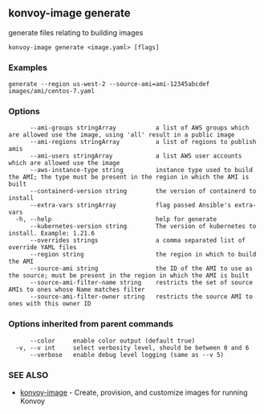 ## konvoy-image generate

generate files relating to building images

```
konvoy-image generate <image.yaml> [flags]
```

### Examples

```
generate --region us-west-2 --source-ami=ami-12345abcdef images/ami/centos-7.yaml
```

### Options

```
      --ami-groups stringArray           a list of AWS groups which are allowed use the image, using 'all' result in a public image
      --ami-regions stringArray          a list of regions to publish amis
      --ami-users stringArray            a list AWS user accounts which are allowed use the image
      --aws-instance-type string         instance type used to build the AMI; the type must be present in the region in which the AMI is built
      --containerd-version string        the version of containerd to install
      --extra-vars stringArray           flag passed Ansible's extra-vars
  -h, --help                             help for generate
      --kubernetes-version string        The version of kubernetes to install. Example: 1.21.6
      --overrides strings                a comma separated list of override YAML files
      --region string                    the region in which to build the AMI
      --source-ami string                the ID of the AMI to use as the source; must be present in the region in which the AMI is built
      --source-ami-filter-name string    restricts the set of source AMIs to ones whose Name matches filter
      --source-ami-filter-owner string   restricts the source AMI to ones with this owner ID
```

### Options inherited from parent commands

```
      --color     enable color output (default true)
  -v, --v int     select verbosity level, should be between 0 and 6
      --verbose   enable debug level logging (same as --v 5)
```

### SEE ALSO

* [konvoy-image](konvoy-image.md)	 - Create, provision, and customize images for running Konvoy

